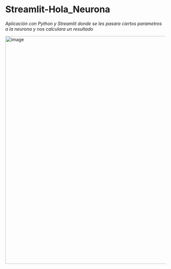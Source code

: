 # Streamlit-Hola_Neurona
_Aplicación con Python y Streamlit donde se les pasara ciertos parametros a la neurona y nos calculara un resultado_

<img width="714" alt="image" src="https://user-images.githubusercontent.com/65163077/213865351-b922bf7c-1a90-4528-85f1-4c5f712b5f4d.png">

